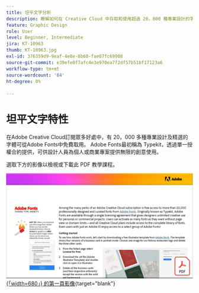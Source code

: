 ```yaml
---
title: 坦平文字分析
description: 瞭解如何在 Creative Cloud 中存取和使用超過 20，000 種專業設計的字體
feature: Graphic Design
role: User
level: Beginner, Intermediate
jira: KT-10963
thumb: KT-10963.jpg
exl-id: 376359d9-9eaf-4e8e-8b60-fae07fc69908
source-git-commit: e39efe0f7afc4e3e970ea7f2df57b51bf17123a6
workflow-type: tm+mt
source-wordcount: '84'
ht-degree: 0%

---
```


# 坦平文字特性

在Adobe Creative Cloud訂閱眾多好處中，有 20，000 多種專業設計及精選的字體可從Adobe Fonts中免費取用。 Adobe Fonts最初稱為 Typekit，透過單一授權合約提供，可供設計人員為個人或商業專案提供無限的創意使用。

選取下方的影像以檢視或下載此 PDF 教學課程。

[![教學課程 ](assets/TamingTypeAnxiety.png) {「width=680」} 的第一頁影像](assets/Adobe-Fonts-Taming-Font-Anxiety.pdf){target="blank"}

